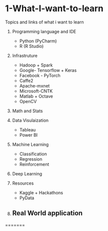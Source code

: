 
# 1-What-I-want-to-learn
Topics and links of what i want to learn


1. Programming language and IDE
   - Python (PyCharm)
   - R (R Studio)

2. Infrastruture
   - Hadoop + Spark
   - Google- Tensorflow + Keras
   - Facebook - PyTorch 
   - Caffe2
   - Apache-mxnet
   - Microsoft-CNTK
   - Matlab + Octave
   - OpenCV
4. Math and Stats
5. Data Visulaization
   - Tableau
   - Power BI 
6. Machine Learning
   - Classification
   - Regression
   - Reinforcement
7. Deep Learning

8. Resources
   - Kaggle + Hackathons
   - PyData 

9. Real World application
   - 
=======
